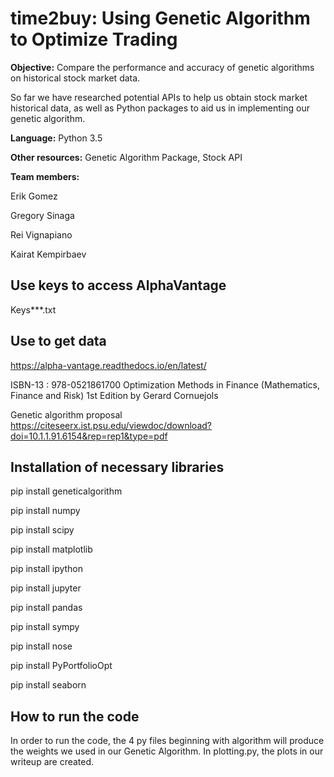 # time2buy: Using Genetic Algorithm to Optimize Trading  

**Objective:** Compare the performance and accuracy of genetic algorithms on historical stock market data.

So far we have researched potential APIs to help us obtain stock market historical data, as well as Python packages to aid us in implementing our genetic algorithm.

**Language:** Python 3.5

**Other resources:** Genetic Algorithm Package, Stock API 

**Team members:** 

Erik Gomez

Gregory Sinaga

Rei Vignapiano

Kairat Kempirbaev



		
	


## Use keys to access AlphaVantage
Keys***.txt

## Use to get data
https://alpha-vantage.readthedocs.io/en/latest/


ISBN-13 : 978-0521861700
Optimization Methods in Finance (Mathematics, Finance and Risk) 1st Edition
by Gerard Cornuejols

Genetic algorithm proposal
https://citeseerx.ist.psu.edu/viewdoc/download?doi=10.1.1.91.6154&rep=rep1&type=pdf


## Installation of necessary libraries

pip install geneticalgorithm

pip install numpy 

pip install scipy 

pip install matplotlib 

pip install ipython 

pip install jupyter 

pip install pandas 

pip install sympy 

pip install nose

pip install PyPortfolioOpt

pip install seaborn

## How to run the code

In order to run the code, the 4 py files beginning with algorithm will produce the weights we used
in our Genetic Algorithm. In plotting.py, the plots in our writeup are created. 